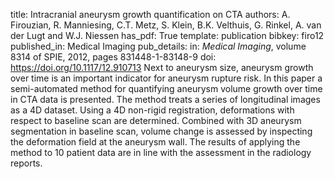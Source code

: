 title: Intracranial aneurysm growth quantification on CTA
authors: A. Firouzian, R. Manniesing, C.T. Metz, S. Klein, B.K. Velthuis, G. Rinkel, A. van der Lugt and W.J. Niessen
has_pdf: True
template: publication
bibkey: firo12
published_in: Medical Imaging
pub_details: in: <i>Medical Imaging</i>, volume 8314 of SPIE, 2012, pages 831448-1-83148-9
doi: https://doi.org/10.1117/12.910713
Next to aneurysm size, aneurysm growth over time is an important indicator for aneurysm rupture risk. In this paper a semi-automated method for quantifying aneurysm volume growth over time in CTA data is presented. The method treats a series of longitudinal images as a 4D dataset. Using a 4D non-rigid registration, deformations with respect to baseline scan are determined. Combined with 3D aneurysm segmentation in baseline scan, volume change is assessed by inspecting the deformation field at the aneurysm wall. The results of applying the method to 10 patient data are in line with the assessment in the radiology reports.

